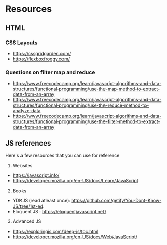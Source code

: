 # Resources
## HTML
### CSS Layouts
* https://cssgridgarden.com/
* https://flexboxfroggy.com/

### Questions on filter map and reduce
* https://www.freecodecamp.org/learn/javascript-algorithms-and-data-structures/functional-programming/use-the-map-method-to-extract-data-from-an-array
* https://www.freecodecamp.org/learn/javascript-algorithms-and-data-structures/functional-programming/use-the-reduce-method-to-analyze-data
* https://www.freecodecamp.org/learn/javascript-algorithms-and-data-structures/functional-programming/use-the-filter-method-to-extract-data-from-an-array 

## JS references

Here's a few resources that you can use for reference
1. Websites
 * https://javascript.info/
 * https://developer.mozilla.org/en-US/docs/Learn/JavaScript
2. Books 
* YDKJS (read atleast once): https://github.com/getify/You-Dont-Know-JS/tree/1st-ed.
* Eloquent JS :   https://eloquentjavascript.net/
3. Advanced JS 
* https://exploringjs.com/deep-js/toc.html
* https://developer.mozilla.org/en-US/docs/Web/JavaScript/